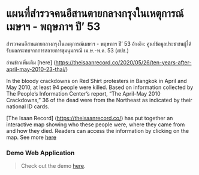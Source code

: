 # แผนที่สำรวจคนอีสานตายกลางกรุงในเหตุการณ์เมษาฯ - พฤษภาฯ ปี’ 53
 สำรวจคนอีสานตายกลางกรุงในเหตุการณ์เมษาฯ - พฤษภาฯ ปี’ 53 อ้างอิง: ศูนย์ข้อมูลประชาชนผู้ได้รับผลกระทบจากการสลายการชุมนุมกรณี เม.ษ.-พ.ค. 53 (ศปช.)
 
 อ่านข้าวเพิ่มเติม [here] (https://theisaanrecord.co/2020/05/26/ten-years-after-april-may-2010-23-thai/)

In the bloody crackdowns on Red Shirt protesters in Bangkok in April and May 2010, at least 94 people were killed. Based on information collected by The People’s Information Center’s report, “The April-May 2010 Crackdowns,” 36 of the dead were from the Northeast as indicated by their national ID cards. 

[The Isaan Record] (https://theisaanrecord.co/) has put together an interactive map showing who these people were, where they came from and how they died. Readers can access the information by clicking on the map. See more [here](https://theisaanrecord.co/2020/05/30/ten-years-after-april-may-2010-15/)

### Demo Web Application

> Check out the demo [here](https://aonwittawat.github.io/Redmap/).
